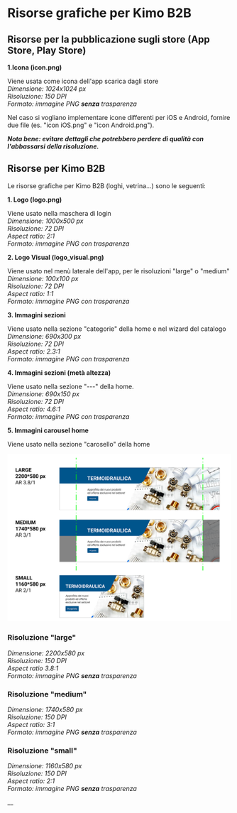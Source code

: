 # Risorse grafiche per Kimo B2B

## Risorse per la pubblicazione sugli store \(App Store, Play Store\)

**1.Icona \(icon.png\)**

Viene usata come icona dell'app scarica dagli store  
_Dimensione: 1024x1024 px  
Risoluzione: 150 DPI  
Formato: immagine PNG **senza** trasparenza_

Nel caso si vogliano implementare icone differenti per iOS e Android, fornire due file \(es. "icon iOS.png" e "icon Android.png"\).

_**Nota bene: evitare dettagli che potrebbero perdere di qualità con l'abbassarsi della risoluzione.**_

## Risorse per Kimo B2B

Le risorse grafiche per Kimo B2B \(loghi, vetrina...\) sono le seguenti:

**1. Logo \(logo.png\)**

Viene usato nella maschera di login  
_Dimensione: 1000x500 px  
Risoluzione: 72 DPI  
Aspect ratio: 2:1  
Formato: immagine PNG con trasparenza_

**2. Logo Visual \(logo\_visual.png\)**

Viene usato nel menù laterale dell'app, per le risoluzioni "large" o "medium"  
_Dimensione: 100x100 px  
Risoluzione: 72 DPI  
Aspect ratio: 1:1  
Formato: immagine PNG con trasparenza_

**3. Immagini sezioni**

Viene usato nella sezione "categorie" della home e nel wizard del catalogo  
_Dimensione: 690x300 px  
Risoluzione: 72 DPI  
Aspect ratio: 2.3:1  
Formato: immagine PNG con trasparenza_

**4. Immagini sezioni \(metà altezza\)**

Viene usato nella sezione "---" della home.  
_Dimensione: 690x150 px  
Risoluzione: 72 DPI  
Aspect ratio: 4.6:1  
Formato: immagine PNG con trasparenza_

**5. Immagini carousel home**

Viene usato nella sezione "carosello" della home

![](../../.gitbook/assets/b2b_carousel_img.png)

### Risoluzione "large"

_Dimensione: 2200x580 px  
Risoluzione: 150 DPI  
Aspect ratio 3.8:1  
Formato: immagine PNG **senza** trasparenza_

### Risoluzione "medium"

_Dimensione: 1740x580 px  
Risoluzione: 150 DPI  
Aspect ratio: 3:1  
Formato: immagine PNG **senza** trasparenza_

### Risoluzione "small"

_Dimensione: 1160x580 px  
Risoluzione: 150 DPI  
Aspect ratio: 2:1  
Formato: immagine PNG **senza** trasparenza_

\_\_

